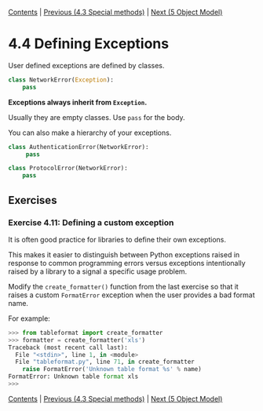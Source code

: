 [Contents](../Contents.md) \| [Previous (4.3 Special methods)](03_Special_methods.md) \| [Next (5 Object Model)](../05_Object_model/00_Overview.md)

# 4.4 Defining Exceptions

User defined exceptions are defined by classes.

```python
class NetworkError(Exception):
    pass
```

**Exceptions always inherit from `Exception`.**

Usually they are empty classes. Use `pass` for the body.

You can also make a hierarchy of your exceptions.

```python
class AuthenticationError(NetworkError):
     pass

class ProtocolError(NetworkError):
    pass
```

## Exercises

### Exercise 4.11: Defining a custom exception

It is often good practice for libraries to define their own exceptions.

This makes it easier to distinguish between Python exceptions raised
in response to common programming errors versus exceptions
intentionally raised by a library to a signal a specific usage
problem.

Modify the `create_formatter()` function from the last exercise so
that it raises a custom `FormatError` exception when the user provides
a bad format name.

For example:

```python
>>> from tableformat import create_formatter
>>> formatter = create_formatter('xls')
Traceback (most recent call last):
  File "<stdin>", line 1, in <module>
  File "tableformat.py", line 71, in create_formatter
    raise FormatError('Unknown table format %s' % name)
FormatError: Unknown table format xls
>>>
```

[Contents](../Contents.md) \| [Previous (4.3 Special methods)](03_Special_methods.md) \| [Next (5 Object Model)](../05_Object_model/00_Overview.md)
